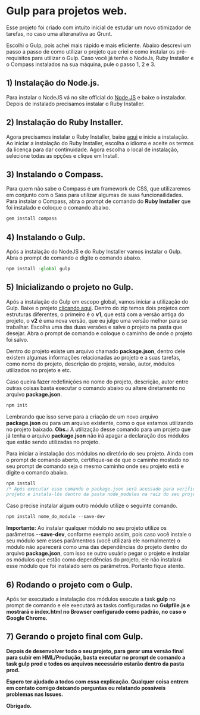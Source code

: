 # Gulp para projetos web.
Esse projeto foi criado com intuito inicial de estudar um novo otimizador de tarefas, no caso uma alteranativa ao Grunt. 

Escolhi o Gulp, pois achei mais rápido e mais eficiente. Abaixo descrevi um passo a passo de como utilizar o projeto que criei e como instalar os pré-requisitos para utilizar o Gulp. Caso você já tenha o NodeJs, Ruby Installer e o Compass instalados na sua máquina, pule o passo 1, 2 e 3.

## 1) Instalação do Node.js.
Para instalar o NodeJS vá no site official do <a href="http://nodejs.org/" target="_blank">Node JS</a> e baixe o instalador. Depois de instalado precisamos instalar o Ruby Installer.

## 2) Instalação do Ruby Installer.
Agora precisamos instalar o Ruby Installer, baixe <a href="http://rubyinstaller.org/" target="_blank">aqui</a> e inicie a instalação. Ao iniciar a instalação do Ruby Installer, escolha o idioma e aceite os termos da licença para dar continuidade. Agora escolha o local de instalação, selecione todas as opções e clique em Install.

## 3) Instalando o Compass.
Para quem não sabe o Compass é um framework de CSS, que utilizaremos em conjunto com o Sass para utilizar algumas de suas funcionailidades. Para instalar o Compass, abra o prompt de comando do <b>Ruby Installer</b> que foi instalado e coloque o comando abaixo.

```js
gem install compass 
```

## 4) Instalando o Gulp.
Após a instalação do NodeJS e do Ruby Installer vamos instalar o Gulp. Abra o prompt de comando e digite o comando abaixo.

```js 
npm install -global gulp
```

## 5) Inicializando o projeto no Gulp.
Após a instalação do Gulp em escopo global, vamos iniciar a utilização do Gulp. Baixe o projeto <a href="https://github.com/rdoramone/Gulp-Projects/archive/master.zip" target="_blank">clicando aqui</a>. Dentro do zip temos dois projetos com estruturas diferentes, o primeiro é o <b>v1</b>, que está com a versão antiga do projeto, o <b>v2</b> é uma nova versão, que eu julgo uma versão melhor para se trabalhar. Escolha uma das duas versões e salve o projeto na pasta que desejar. Abra o prompt de comando e coloque o caminho de onde o projeto foi salvo.

Dentro do projeto existe um arquivo chamado <b>package.json</b>, dentro dele existem algumas informações relacionadas ao projeto e a suas tarefas, como nome do projeto, descrição do projeto, versão, autor, módulos utilizados no projeto e etc.

Caso queira fazer redefinições no nome do projeto, descrição, autor entre outras coisas basta executar o comando abaixo ou altere diretamento no arquivo <b>package.json</b>.

```js
npm init
```

Lembrando que isso serve para a criação de um novo arquivo <b>package.json</b> ou para um arquivo existente, como o que estamos utilizando no projeto baixado. 
<b>Obs.:</b> A utilização desse comando para um projeto que já tenha o arquivo <b>package.json</b> não irá apagar a declaração dos módulos que estão sendo utilizadas no projeto.

Para iniciar a instalação dos módulos no diretório do seu projeto. Ainda com o prompt de comando aberto, certifique-se de que o caminho mostado no seu prompt de comando seja o mesmo caminho onde seu projeto está e digite o comando abaixo.

```js
npm install
/* Após executar esse comando o package.json será acessado para verificar os módulos que existem nesse
projeto e instala-lós dentro da pasta node_modules na raiz do seu projeto. */
```

Caso precise instalar algum outro módulo utilize o seguinte comando.

```js
npm install nome_do_modulo --save-dev
```

<b>Importante:</b> Ao instalar qualquer módulo no seu projeto utilize os parâmetros <b>--save-dev</b>, conforme exemplo assim, pois caso você instale o seu módulo sem esses parâmentros (você utilizará ele normalmente) o módulo não aparecerá como uma das dependências do projeto dentro do arquivo <b>package.json</b>, com isso se outro usuário pegar o projeto e instalar os módulos que estão como dependências do projeto, ele não instalará esse módulo que foi instalado sem os parâmetros. Portanto fique atento. 

## 6) Rodando o projeto com o Gulp.
Após ter executado a instalação dos módulos execute a task <b>gulp</b> no prompt de comando e ele executará as tasks configuradas no <b>Gulpfile.js<b> e mostrará o index.html no Browser configurado como padrão, no caso o Google Chrome.

## 7) Gerando o projeto final com Gulp.
Depois de desenvolver todo o seu projeto, para gerar uma versão final para subir em HML/Produção, basta executar no prompt de comando a task <b>gulp prod</b> e todos os arquivos necessário estarão dentro da pasta <b>prod</b>.

Espero ter ajudado a todos com essa explicação. Qualquer coisa entrem em contato comigo deixando perguntas ou relatando possíveis problemas nas <b>Issues</b>.

Obrigado.
